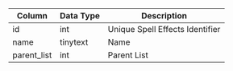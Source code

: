 | Column      | Data Type | Description                     |
| ----------- | --------- | ------------------------------- |
| id          | int       | Unique Spell Effects Identifier |
| name        | tinytext  | Name                            |
| parent_list | int       | Parent List                     |